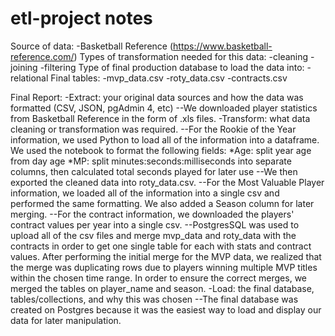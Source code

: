 # etl-project notes

Source of data: 
  -Basketball Reference (https://www.basketball-reference.com/)
Types of transformation needed for this data:
  -cleaning
  -joining
  -filtering
Type of final production database to load the data into:
  -relational
Final tables:
  -mvp_data.csv
  -roty_data.csv
  -contracts.csv

Final Report:
  -Extract: your original data sources and how the data was formatted (CSV, JSON, pgAdmin 4, etc)
    --We downloaded player statistics from Basketball Reference in the form of .xls files.
  -Transform: what data cleaning or transformation was required.
    --For the Rookie of the Year information, we used Python to load all of the information into a dataframe. We used the notebook to format the following fields:
          *Age: split year age from day age
          *MP: split minutes:seconds:milliseconds into separate columns, then calculated total seconds played for later use
    --We then exported the cleaned data into roty_data.csv.
    --For the Most Valuable Player information, we loaded all of the information into a single csv and performed the same formatting. We also added a Season column for later      
      merging.
    --For the contract information, we downloaded the players' contract values per year into a single csv.
    --PostgresSQL was used to upload all of the csv files and merge mvp_data and roty_data with the contracts in order to get one single table for each with stats and contract 
      values. After performing the initial merge for the MVP data, we realized that the merge was duplicating rows due to players winning multiple MVP titles within the chosen 
      time range. In order to ensure the correct merges, we merged the tables on player_name and season.
  -Load: the final database, tables/collections, and why this was chosen
    --The final database was created on Postgres because it was the easiest way to load and display our data for later manipulation. 
